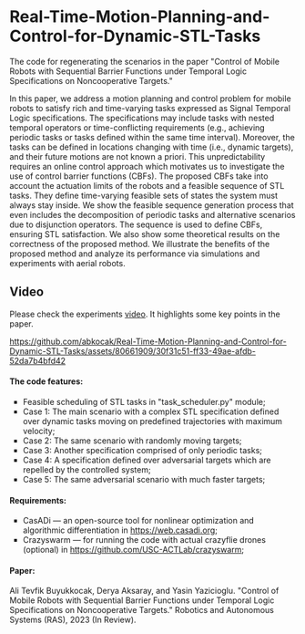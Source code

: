 # Real-Time-Motion-Planning-and-Control-for-Dynamic-STL-Tasks
The code for regenerating the scenarios in the paper "Control of Mobile Robots with Sequential Barrier Functions under Temporal Logic Specifications on Noncooperative Targets."

In this paper, we address a motion planning and control problem for mobile  robots to satisfy rich and time-varying tasks expressed as Signal Temporal Logic specifications. The specifications may include tasks with nested temporal operators or time-conflicting requirements (e.g., achieving periodic tasks or tasks defined within the same time interval). Moreover, the tasks can be defined in locations changing with time (i.e., dynamic targets), and their future motions are not known a priori. This unpredictability requires an online control approach which motivates us to investigate the use of control barrier functions (CBFs). The proposed CBFs take into account the actuation limits of the robots and a feasible sequence of STL tasks. They define time-varying feasible sets of states the system must always stay inside. We show the feasible sequence generation process that even includes the decomposition of periodic tasks and alternative scenarios due to disjunction operators. The sequence is used to define CBFs, ensuring STL satisfaction. We also show some theoretical results on the correctness of the proposed method. We illustrate the benefits of the proposed method and analyze its performance via simulations and experiments with aerial robots.

## Video
Please check the experiments [video](https://youtu.be/s7T0bHtP5qE). It highlights some key points in the paper.

https://github.com/abkocak/Real-Time-Motion-Planning-and-Control-for-Dynamic-STL-Tasks/assets/80661909/30f31c51-ff33-49ae-afdb-52da7b4bfd42


#### The code features:
<ul type="square">
<!-- li><code>todo</code> </li -->
    <li>Feasible scheduling of STL tasks in "task_scheduler.py" module;</li>
    <li>Case 1: The main scenario with a complex STL specification defined over dynamic tasks moving on predefined trajectories with maximum velocity;</li>
    <li>Case 2: The same scenario with randomly moving targets;</li>
    <li>Case 3: Another specification comprised of only periodic tasks;</li>
    <li>Case 4: A specification defined over adversarial targets which are repelled by the controlled system;</li>
    <li>Case 5: The same adversarial scenario with much faster targets;</li>
</ul>

#### Requirements:
<ul type="square">
<!-- li><code>todo</code> </li -->
    <li>CasADi — an open-source tool for nonlinear optimization and algorithmic differentiation in <a href="https://web.casadi.org" target="_blank">https://web.casadi.org</a>;</li>
    <li>Crazyswarm — for running the code with actual crazyflie drones (optional) in <a href="https://github.com/USC-ACTLab/crazyswarm" target="_blank">https://github.com/USC-ACTLab/crazyswarm</a>;</li>
</ul>

#### Paper:

Ali Tevfik Buyukkocak, Derya Aksaray, and Yasin Yazicioglu. "Control of Mobile Robots with Sequential Barrier Functions under Temporal Logic Specifications on Noncooperative Targets." Robotics and Autonomous Systems (RAS), 2023 (In Review).

